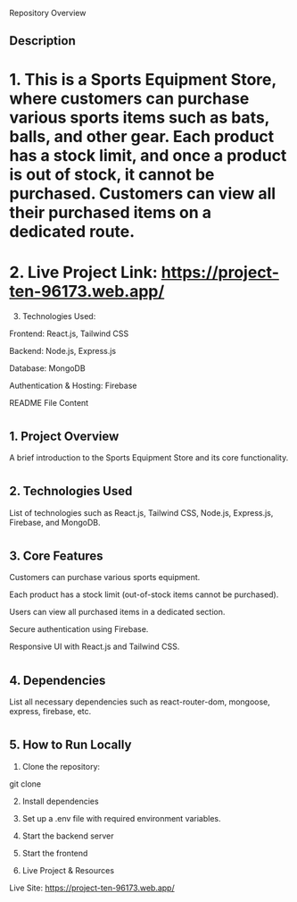 Repository Overview

## <h2>Description</h2>

# 1. This is a Sports Equipment Store, where customers can purchase various sports items such as bats, balls, and other gear. Each product has a stock limit, and once a product is out of stock, it cannot be purchased. Customers can view all their purchased items on a dedicated route.

# 2. Live Project Link: https://project-ten-96173.web.app/

3. Technologies Used:

Frontend: React.js, Tailwind CSS

Backend: Node.js, Express.js

Database: MongoDB

Authentication & Hosting: Firebase



README File Content

#  <h2>1. Project Overview</h2>

A brief introduction to the Sports Equipment Store and its core functionality.


#  <h2>2. Technologies Used</h2>

List of technologies such as React.js, Tailwind CSS, Node.js, Express.js, Firebase, and MongoDB.



#  <h2>3. Core Features </h2>

Customers can purchase various sports equipment.

Each product has a stock limit (out-of-stock items cannot be purchased).

Users can view all purchased items in a dedicated section.

Secure authentication using Firebase.

Responsive UI with React.js and Tailwind CSS.

#  <h2>4. Dependencies </h2>
List all necessary dependencies such as react-router-dom, mongoose, express, firebase, etc.


#  <h2>5. How to Run Locally </h2> 

1. Clone the repository:

git clone


2. Install dependencies


3. Set up a .env file with required environment variables.


4. Start the backend server


5. Start the frontend


7. Live Project & Resources

Live Site:  https://project-ten-96173.web.app/

